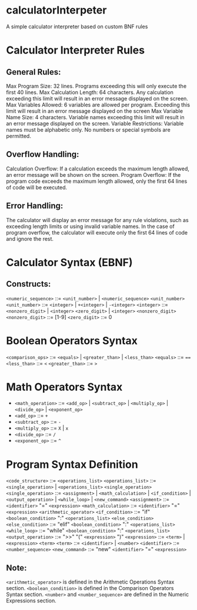 # calculatorInterpeter
A simple calculator interpreter based on custom BNF rules

# Calculator Interpreter Rules
## General Rules:
Max Program Size: 32 lines. Programs exceeding this will only execute the first 40 lines.
Max Calculation Length:  64 characters. Any calculation exceeding this limit will result in an error message displayed on the screen.
Max Variables Allowed: 6 variables are allowed per program. Exceeding this limit will result in an error message displayed on the screen
Max Variable Name Size: 4 characters. Variable names exceeding this limit will result in an error message displayed on the screen.
Variable Restrictions: Variable names must be alphabetic only. No numbers or special symbols are permitted.

## Overflow Handling:
Calculation Overflow: If a calculation exceeds the maximum length allowed, an error message will be shown on the screen.
Program Overflow: If the program code exceeds the maximum length allowed, only the first 64 lines of code will be executed.

## Error Handling:
The calculator will display an error message for any rule violations, such as exceeding length limits or using invalid variable names.
In the case of program overflow, the calculator will execute only the first 64 lines of code and ignore the rest.

# Calculator Syntax (EBNF)
## Constructs:

`<numeric_sequence>` ::= `<unit_number>` | `<numeric_sequence>` `<unit_number>`
`<unit_number>` ::= `<integer>` | `+<integer>` | `-<integer>`
`<integer>` ::= `<nonzero_digit>` | `<integer>` `<zero_digit>` | `<integer>` `<nonzero_digit>`
`<nonzero_digit>` ::= [1-9]
`<zero_digit>` ::= 0

# Boolean Operators Syntax
`<comparison_ops>` ::= `<equals>` | `<greater_than>` | `<less_than>`
`<equals>` ::= `==`
`<less_than>` ::= `<`
`<greater_than>` ::= `>`


# Math Operators Syntax

- `<math_operation>` ::= `<add_op>` | `<subtract_op>` | `<multiply_op>` | `<divide_op>` | `<exponent_op>`
- `<add_op>` ::= `+`
- `<subtract_op>` ::= `-`
- `<multiply_op>` ::= `X` | `x`
- `<divide_op>` ::= `/`
- `<exponent_op>` ::= `^`

# Program Syntax Definition

`<code_structure>` ::= `<operations_list>`
`<operations_list>` ::= `<single_operation>` | `<operations_list>` `<single_operation>`
`<single_operation>` ::= `<assignment>` | `<math_calculation>` | `<if_condition>` | `<output_operation>` | `<while_loop>` | `<new_command>`
`<assignment>` ::= `<identifier>` "=" `<expression>`
`<math_calculation>` ::= `<identifier>` "=" `<expression>` `<arithmetic_operator>`
`<if_condition>` ::= "if" `<boolean_condition>` ":" `<operations_list>` `<else_condition>`
`<else_condition>` ::= "elif" `<boolean_condition>` ":" `<operations_list>`
`<while_loop>` ::= "while" `<boolean_condition>` ":" `<operations_list>`
`<output_operation>` ::= ">>" "(" `<expression>` ")"
`<expression>` ::= `<term>` | `<expression>` `<term>`
`<term>` ::= `<identifier>` | `<number>`
`<identifier>` ::= `<number_sequence>`
`<new_command>` ::= "new" `<identifier>` "=" `<expression>`

## Note:
`<arithmetic_operator>` is defined in the Arithmetic Operations Syntax section.
`<boolean_condition>` is defined in the Comparison Operators Syntax section.
`<number>` and `<number_sequence>` are defined in the Numeric Expressions section.


